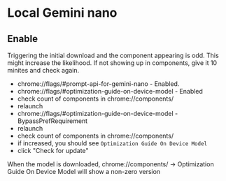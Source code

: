 # Local Gemini nano

## Enable

Triggering the initial download and the component appearing is odd. This might increase the likelihood. If not showing up in components, give it 10 minites and check again.

- chrome://flags/#prompt-api-for-gemini-nano - Enabled.
- chrome://flags/#optimization-guide-on-device-model - Enabled 
- check count of components in chrome://components/
- relaunch
- chrome://flags/#optimization-guide-on-device-model - BypassPrefRequirement
- relaunch
- check count of components in chrome://components/
- if increased, you should see `Optimization Guide On Device Model`
- click "Check for update"

When the model is downloaded, 
chrome://components/ -> Optimization Guide On Device Model will show a non-zero version